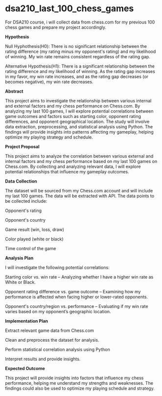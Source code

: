 # dsa210_last_100_chess_games
For DSA210 course, i will collect data from chess.com for my previous 100 chess games and prepare my project accordingly.

**Hypothesis**

Null Hyphothesis(H0): There is no significant relationship between the rating difference (my rating minus my opponent's rating) and my likelihood of winning. My win rate remains consistent regardless of the rating gap.

Alternative Hypothesis(H1): There is a significant relationship between the rating difference and my likelihood of winning. As the rating gap increases in my favor, my win rate increases, and as the rating gap decreases (or becomes negative), my win rate decreases.

**Abstract**

This project aims to investigate the relationship between various internal and external factors and my chess performance on Chess.com. By analyzing my last 100 games, I will explore potential correlations between game outcomes and factors such as starting color, opponent rating differences, and opponent geographical location. The study will involve data extraction, preprocessing, and statistical analysis using Python. The findings will provide insights into patterns affecting my gameplay, helping optimize my playing strategy and schedule.

**Project Proposal**

This project aims to analyze the correlation between various external and internal factors and my chess performance based on my last 100 games on Chess.com. By collecting and analyzing relevant data, I will explore potential relationships that influence my gameplay outcomes.

**Data Collection**

The dataset will be sourced from my Chess.com account and will include my last 100 games. The data will be extracted with API. The data points to be collected include:

Opponent's rating

Opponent's country

Game result (win, loss, draw)

Color played (white or black)

Time control of the game

**Analysis Plan**

I will investigate the following potential correlations:

Starting color vs. win rate – Analyzing whether I have a higher win rate as White or Black.

Opponent rating difference vs. game outcome – Examining how my performance is affected when facing higher or lower-rated opponents.

Opponent's country/region vs. performance – Evaluating if my win rate varies based on my opponent’s geographic location.

**Implementation Plan**

Extract relevant game data from Chess.com

Clean and preprocess the dataset for analysis.

Perform statistical correlation analysis using Python

Interpret results and provide insights.

**Expected Outcome**

This project will provide insights into factors that influence my chess performance, helping me understand my strengths and weaknesses. The findings could also be used to optimize my playing schedule and strategy.
